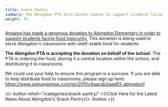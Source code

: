 ```yaml
---
title: Snack Pantry
summary: The Abingdon PTA distributes snacks to support students facing food insecurity.
weight: 70
---
```


[Amazon has made a generous donation to Abingdon Elementary in order to support students facing food insecurity.](https://www.aboutamazon.com/news/community/amazon-alleviating-hunger-for-students-throughout-hq2-region) This donation is being used to stock Abingdon's classrooms with shelf-stable food for students.

**The Abingdon PTA is accepting the donation on behalf of the school.** The PTA is ordering the food, storing it a central location within the school, and distributing it to classrooms.

We could use your help to ensure this program is a success. If you are able to help distribute food to classrooms, please sign up here:
https://www.signupgenius.com/go/20f0c4aacab2aaaff2-abingdon1

{{< button relref="/categories/snack-pantry/" >}}Click Here for the Latest News About Abingdon's Snack Pantry{{< /button >}}
